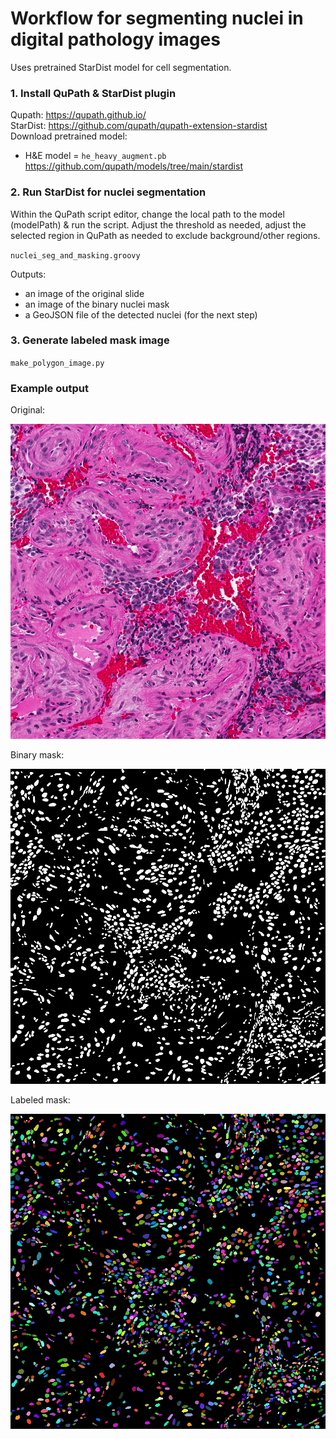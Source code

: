 # Workflow for segmenting nuclei in digital pathology images

Uses pretrained StarDist model for cell segmentation.

### 1. Install QuPath & StarDist plugin

Qupath: https://qupath.github.io/ \
StarDist: https://github.com/qupath/qupath-extension-stardist \
Download pretrained model:
* H&E model = `he_heavy_augment.pb` https://github.com/qupath/models/tree/main/stardist

### 2. Run StarDist for nuclei segmentation

Within the QuPath script editor, change the local path to the model (modelPath) & run the script. Adjust the threshold as needed, adjust the selected region in QuPath as needed to exclude background/other regions.

`nuclei_seg_and_masking.groovy`

Outputs:
- an image of the original slide
- an image of the binary nuclei mask
- a GeoJSON file of the detected nuclei (for the next step)

### 3. Generate labeled mask image

`make_polygon_image.py`

### Example output

Original:

![Original](images/Original_53.png)

Binary mask:

![Binary](images/53_mask_13.png)

Labeled mask:

![Labeled](images/53_labeled_mask.png)
